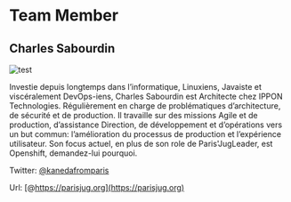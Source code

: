 # Team Member

## Charles Sabourdin

![test](https://www.programmez.com/sites/default/files/styles/medium/public/images_actus/charles-sabourdin.jpg?itok=44khFC9i)

Investie depuis longtemps dans l’informatique, Linuxiens, Javaiste et viscéralement DevOps-iens, Charles Sabourdin est Architecte chez IPPON Technologies.
 Régulièrement en charge de problématiques d’architecture, de sécurité et de production. Il travaille sur des missions Agile et de production, d’assistance Direction, de développement et d’opérations vers un but commun: l’amélioration du processus de production et l’expérience utilisateur.
 Son focus actuel, en plus de son role de Paris'JugLeader, est Openshift, demandez-lui pourquoi.


Twitter: [@kanedafromparis](http://twitter.com/kanedafromparis)

Url: [@https://parisjug.org](https://parisjug.org)
